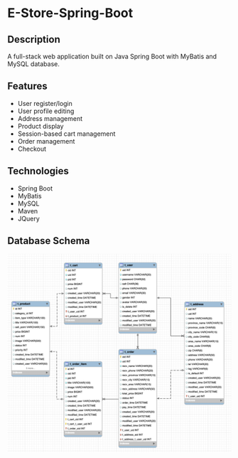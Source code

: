 # E-Store-Spring-Boot

## Description

A full-stack web application built on Java Spring Boot with MyBatis and MySQL database.

## Features

- User register/login
- User profile editing
- Address management
- Product display
- Session-based cart management
- Order management
- Checkout

## Technologies
- Spring Boot
- MyBatis
- MySQL
- Maven
- JQuery

## Database Schema
![](./img/store_schema.png)
